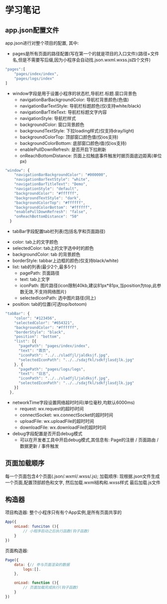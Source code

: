 # 学习笔记

## app.json配置文件
app.json进行对整个项目的配置,
其中:
- pages是所有页面的路径配置(写在第一个的就是项目的入口文件)(路径+文件名,但是不需要写后缀,因为小程序会自动找.json.wxml.wxss.js四个文件)
```js
"pages":[
    "pages/index/index",
    "pages/logs/index"
]
```
- window字段是用于设置小程序的状态栏,导航栏.标题.窗口背景色
  + navigationBarBackgroundColor: 导航栏背景颜色(色值)
  + navigationBarTextStyle: 导航栏标题颜色(仅i支持white/black)
  + navigationBarTitleText: 导航栏标题文字内容
  + navigationStyle: 导航栏样式
  + backgroundColor: 窗口背景颜色
  + backgroundTextStyle: 下拉loading样式(仅支持dray/light)
  + backgroundColorTop: 顶部窗口颜色值(仅ios支持)
  + backgroundColorBottom: 底部窗口颜色i值(仅ios支持)
  + enablePullDownRefresh: 是否开启下拉刷新
  + onReachBottomDistance: 页面上拉触底事件触发时据页面底边距离(单位px)
```js
"window": {
    "navigationBarBackgroundColor": "#000000",
    "navigationBarTextStyle": "white",
    "navigationBarTitleText": "Demo",
    "navigationStyle": "default",
    "backgroundColor": "#ffffff",
    "backgroundTextStyle": "dark",
    "backgroundColorTop": "#ffffff",
    "backgroundColorBottom": "#ffffff",
    "enablePullDownRefresh": "false",
    "onReachBottomDistance": "50"
  }
```
- tabBar字段配置tab栏列表(包括名字和页面路径)
 + color: tab上的文字颜色
 + selectedColor: tab上的文字选中时的颜色
 + backgroundColor: tab 的背景颜色
 + borderStyle: tabbar上边框的颜色(仅支持black/white)
 + list: tab的列表(最少2个,最多5个)
    - pagePath: 页面路径
    - text: tab上文字
    - iconPath: 图片路径(icon限制40kb,建议81px*81px,当position为top,此参数无效,不支持网络图片)
    - selectedIconPath: 选中图片路径(同上)
 + position: tab的位置(可选top/botoom)
```js
"tabBar": {
    "color": "#123456",
    "selectedColor": "#654321",
    "backgroundColor": "#ffffff",
    "borderStyle": "black",
    "position": "bottom",
    "list": [{
      "pagePath": "pages/index/index",
      "text": "首页",
      "iconPath": "../../sladfjl/jaldksjf.jpg",
      "selectedIconPath": "../../sdajfkl/sdkfjlasdjlk.jpg"
    }, {
      "pagePath": "pages/logs/logs",
      "text": "日志",
      "iconPath": "../../sladfjl/jaldksjf.jpg",
      "selectedIconPath": "../../sdajfkl/sdkfjlasdjlk.jpg"
    }]
  },
```
- networkTime字段设置网络超时时间(单位毫秒,均默认6000ms)
    + request: wx.request的超时i时间
    + connectSocket: wx.connectSocket的超时时间
    + uploadFile: wx.uploadFile的超时时间
    + downloadFile: wx.downloadFile的超时时间
- debug字段配置是否开启debug模式
    + 可以在开发者工具中开启debug模式,其信息有: Page的注册 / 页面路由 / 数据更新 / 事件触发

## 页面加载顺序
每一个页面包含4个页面(.json/.wxml/.wxss/.js);
加载顺序: 
现根据.json文件生成一个页面,配置顶部颜色和文字,
然后加载.wxml结构和.wxss样式
最后加载.js文件

## 构造器

项目构造器:
整个小程序只有有个App实例,是所有页面共享的
```js
App({
    onLoad: funciton (){
        // 小程序启动之后执行函数(钩子函数)
    }
})

```

页面构造器:
```js
Page({
    data: {// 参与页面渲染的数据
        logs:[].
    },

    onLoad: function (){
        // 页面加载完成执行(钩子函数)
    }
})

```


